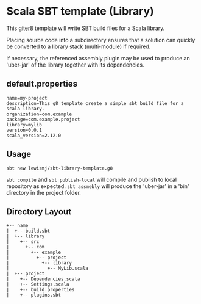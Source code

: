 # Scala SBT template (Library)

This [giter8][1] template will write SBT build files for a Scala library.

Placing source code into a subdirectory ensures that a solution can quickly be converted to a library stack (multi-module) if required.

If necessary, the referenced assembly plugin may be used to produce an 'uber-jar' of the library together with its dependencies.

## default.properties

~~~
name=my-project
description=This g8 template create a simple sbt build file for a scala library.
organization=com.example
package=com.example.project
library=mylib
version=0.0.1
scala_version=2.12.0
~~~ 

## Usage 

```sbt new lewismj/sbt-library-template.g8```

```sbt compile``` and ```sbt publish-local``` will compile and publish to local repository as expected.
```sbt assmebly``` will produce the 'uber-jar' in a 'bin' directory in the project folder.

## Directory Layout

~~~
+-- name
|  +-- build.sbt
|  +-- library
|    +-- src
|      +-- com
|        +-- example
|          +-- project
|            +-- library
|              +-- MyLib.scala
|  +-- project
|    +-- Dependencies.scala
|    +-- Settings.scala
|    +-- build.properties
|    +-- plugins.sbt
~~~


[1]: https://github.com/n8han/giter8

